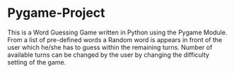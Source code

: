 # Pygame-Project
This is a Word Guessing Game written in Python using the Pygame Module.
From a list of pre-defined words a Random word is appears in front of the user which he/she has to guess within the remaining turns. Number of available turns can be changed by the user by changing the difficulty setting of the game.
